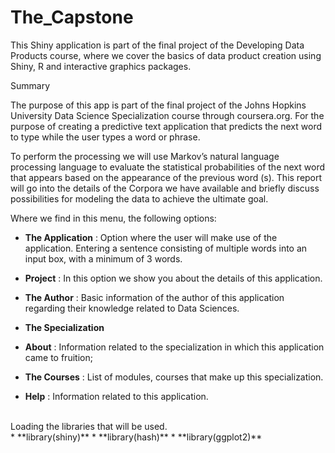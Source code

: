# The_Capstone
This Shiny application is part of the final project of the Developing Data Products course, where we cover the basics of data product creation using Shiny, R and interactive graphics packages.

Summary

The purpose of this app is part of the final project of the Johns Hopkins University Data Science Specialization course through coursera.org. For the purpose of creating a predictive text application that predicts the next word to type while the user types a word or phrase.

To perform the processing we will use Markov’s natural language processing language to evaluate the statistical probabilities of the next word that appears based on the appearance of the previous word (s). This report will go into the details of the Corpora we have available and briefly discuss possibilities for modeling the data to achieve the ultimate goal.

Where we find in this menu, the following options:

* **The Application** : Option where the user will make use of the application. Entering a sentence consisting of multiple words into an input box, with a minimum of 3 words.

* **Project** : In this option we show you about the details of this application.

* **The Author**  : Basic information of the author of this application regarding their knowledge related to Data Sciences. 

* **The Specialization**  
 * **About** : Information related to the specialization in which this application came to fruition; 
 * **The Courses** : List of modules, courses that make up this specialization.

* **Help** : Information related to this application.
</div><br>
<div class = "tabletext">Loading the libraries that will be used.</div>
* **library(shiny)**
* **library(hash)**
* **library(ggplot2)**

